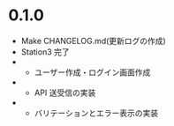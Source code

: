 # 0.1.0

- Make CHANGELOG.md(更新ログの作成)
- Station3 完了
- - ユーザー作成・ログイン画面作成
- - API 送受信の実装
- - バリテーションとエラー表示の実装
